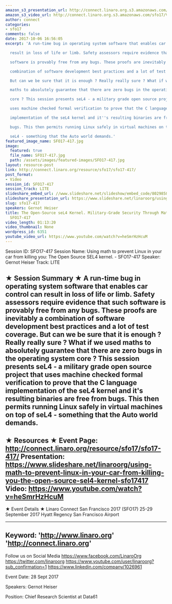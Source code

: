 ```yaml
---
amazon_s3_presentation_url: http://connect.linaro.org.s3.amazonaws.com/sfo17/Presentations/SFO17-417-SEL4.pdf
amazon_s3_video_url: http://connect.linaro.org.s3.amazonaws.com/sfo17/Videos/SFO17-417%20-%20Using%20math%20to%20prevent%20Linux%20in%20your%20car%20from%20killing%20you-%20The%20Open%20Source%20SEL4%20kernel.mp4
author: connect
categories:
- sfo17
comments: false
date: 2017-10-06 16:56:05
excerpt: 'A run-time bug in operating system software that enables car control can

  result in loss of life or limb. Safety assessors require evidence that such

  software is provably free from any bugs. These proofs are inevitably a

  combination of software development best practices and a lot of test coverage.

  But can we be sure that it is enough ? Really really sure ? What if we used

  maths to absolutely guarantee that there are zero bugs in the operating system

  core ? This session presents seL4 - a military grade open source project that

  uses machine checked formal verification to prove that the C language

  implementation of the seL4 kernel and it''s resulting binaries are free from

  bugs. This then permits running Linux safely in virtual machines on top of

  seL4 - something that the Auto world demands.'
featured_image_name: SFO17-417.jpg
image:
  featured: true
  file_name: SFO17-417.jpg
  path: /assets/images/featured-images/SFO17-417.jpg
layout: resource-post
link: http://connect.linaro.org/resource/sfo17/sfo17-417/
post_format:
- Video
session_id: SFO17-417
session_track: LITE
slideshare_embed_url: //www.slideshare.net/slideshow/embed_code/80298586
slideshare_presentation_url: https://www.slideshare.net/linaroorg/using-math-to-prevent-linux-in-your-car-from-killing-you-the-open-source-sel4-kernel-sfo17417
slug: sfo17-417
speakers: Gernot Heiser
title: The Open-Source seL4 Kernel. Military-Grade Security Through Mathematics -
  SFO17-417
video_length: 01:13:20
video_thumbnail: None
wordpress_id: 6351
youtube_video_url: https://www.youtube.com/watch?v=heSmrHzHcuM
---
```


Session ID: SFO17-417
Session Name: Using math to prevent Linux in your car from killing you: The Open Source SEL4 kernel. - SFO17-417
Speaker: Gernot Heiser
Track: LITE

★ Session Summary ★
A run-time bug in operating system software that enables car control can
result in loss of life or limb. Safety assessors require evidence that such
software is provably free from any bugs. These proofs are inevitably a
combination of software development best practices and a lot of test coverage.
But can we be sure that it is enough ? Really really sure ? What if we used
maths to absolutely guarantee that there are zero bugs in the operating system
core ? This session presents seL4 - a military grade open source project that
uses machine checked formal verification to prove that the C language
implementation of the seL4 kernel and it's resulting binaries are free from
bugs. This then permits running Linux safely in virtual machines on top of
seL4 - something that the Auto world demands.
---------------------------------------------------
★ Resources ★
Event Page: http://connect.linaro.org/resource/sfo17/sfo17-417/
Presentation: https://www.slideshare.net/linaroorg/using-math-to-prevent-linux-in-your-car-from-killing-you-the-open-source-sel4-kernel-sfo17417
Video: https://www.youtube.com/watch?v=heSmrHzHcuM
---------------------------------------------------

★ Event Details ★
Linaro Connect San Francisco 2017 (SFO17)
25-29 September 2017
Hyatt Regency San Francisco Airport

---------------------------------------------------
Keyword:
'http://www.linaro.org'
'http://connect.linaro.org'
---------------------------------------------------
Follow us on Social Media
https://www.facebook.com/LinaroOrg
https://twitter.com/linaroorg
https://www.youtube.com/user/linaroorg?sub_confirmation=1
https://www.linkedin.com/company/1026961

Event Date: 28 Sept 2017

Speakers: Gernot Heiser

Position: Chief Research Scientist at Data61
